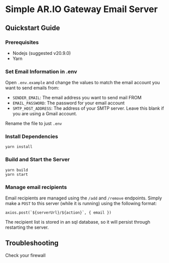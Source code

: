 # Simple AR.IO Gateway Email Server

## Quickstart Guide

### Prerequisites

- Nodejs (suggested v20.9.0)
- Yarn

### Set Email Information in .env

Open `.env.example` and change the values to match the email account you want to send emails from:

- `SENDER_EMAIL`: The email address you want to send mail FROM
- `EMAIL_PASSWORD`: The password for your email account
- `SMTP_HOST_ADDRESS`: The address of your SMTP server. Leave this blank if you are using a Gmail account.

Rename the file to just `.env`

### Install Dependencies

```
yarn install
```

### Build and Start the Server

```
yarn build
yarn start
```

### Manage email recipients

Email recipients are managed using the `/add` and `/remove` endpoints. Simply make a `POST` to this server (while it is running) using the following format:

```
axios.post(`${serverUrl}/${action}`, { email })
```

The recipient list is stored in an sql database, so it will persist through restarting the server.

## Troubleshooting

Check your firewall